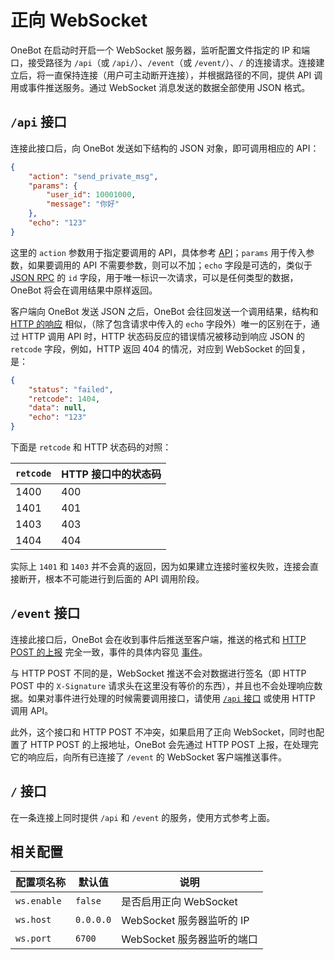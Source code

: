 # 正向 WebSocket

OneBot 在启动时开启一个 WebSocket 服务器，监听配置文件指定的 IP 和端口，接受路径为 `/api`（或 `/api/`）、`/event`（或 `/event/`）、`/` 的连接请求。连接建立后，将一直保持连接（用户可主动断开连接），并根据路径的不同，提供 API 调用或事件推送服务。通过 WebSocket 消息发送的数据全部使用 JSON 格式。

## `/api` 接口

连接此接口后，向 OneBot 发送如下结构的 JSON 对象，即可调用相应的 API：

```json
{
    "action": "send_private_msg",
    "params": {
        "user_id": 10001000,
        "message": "你好"
    },
    "echo": "123"
}
```

这里的 `action` 参数用于指定要调用的 API，具体参考 [API](../api/)；`params` 用于传入参数，如果要调用的 API 不需要参数，则可以不加；`echo` 字段是可选的，类似于 [JSON RPC](https://www.jsonrpc.org/specification) 的 `id` 字段，用于唯一标识一次请求，可以是任何类型的数据，OneBot 将会在调用结果中原样返回。

客户端向 OneBot 发送 JSON 之后，OneBot 会往回发送一个调用结果，结构和 [HTTP 的响应](http.md#响应) 相似，（除了包含请求中传入的 `echo` 字段外）唯一的区别在于，通过 HTTP 调用 API 时，HTTP 状态码反应的错误情况被移动到响应 JSON 的 `retcode` 字段，例如，HTTP 返回 404 的情况，对应到 WebSocket 的回复，是：

```json
{
    "status": "failed",
    "retcode": 1404,
    "data": null,
    "echo": "123"
}
```

下面是 `retcode` 和 HTTP 状态码的对照：

| `retcode` | HTTP 接口中的状态码 |
| --------- | ----------------- |
| 1400 | 400 |
| 1401 | 401 |
| 1403 | 403 |
| 1404 | 404 |

实际上 `1401` 和 `1403` 并不会真的返回，因为如果建立连接时鉴权失败，连接会直接断开，根本不可能进行到后面的 API 调用阶段。

## `/event` 接口

连接此接口后，OneBot 会在收到事件后推送至客户端，推送的格式和 [HTTP POST 的上报](http-post.md#上报) 完全一致，事件的具体内容见 [事件](../event/)。

与 HTTP POST 不同的是，WebSocket 推送不会对数据进行签名（即 HTTP POST 中的 `X-Signature` 请求头在这里没有等价的东西），并且也不会处理响应数据。如果对事件进行处理的时候需要调用接口，请使用 [`/api` 接口](#api-接口) 或使用 HTTP 调用 API。

此外，这个接口和 HTTP POST 不冲突，如果启用了正向 WebSocket，同时也配置了 HTTP POST 的上报地址，OneBot 会先通过 HTTP POST 上报，在处理完它的响应后，向所有已连接了 `/event` 的 WebSocket 客户端推送事件。

## `/` 接口

在一条连接上同时提供 `/api` 和 `/event` 的服务，使用方式参考上面。

## 相关配置

| 配置项名称 | 默认值 | 说明 |
| -------- | ------ | --- |
| `ws.enable` | `false` | 是否启用正向 WebSocket |
| `ws.host` | `0.0.0.0` | WebSocket 服务器监听的 IP |
| `ws.port` | `6700` | WebSocket 服务器监听的端口 |
